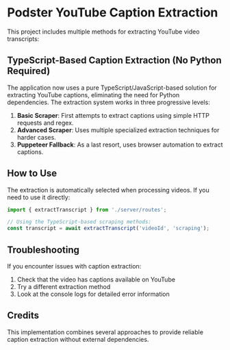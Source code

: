 # Podster YouTube Caption Extraction

This project includes multiple methods for extracting YouTube video transcripts:

## TypeScript-Based Caption Extraction (No Python Required)

The application now uses a pure TypeScript/JavaScript-based solution for extracting YouTube captions, eliminating the need for Python dependencies. The extraction system works in three progressive levels:

1. **Basic Scraper**: First attempts to extract captions using simple HTTP requests and regex.
2. **Advanced Scraper**: Uses multiple specialized extraction techniques for harder cases.
3. **Puppeteer Fallback**: As a last resort, uses browser automation to extract captions.

## How to Use

The extraction is automatically selected when processing videos. If you need to use it directly:

```typescript
import { extractTranscript } from './server/routes';

// Using the TypeScript-based scraping methods:
const transcript = await extractTranscript('videoId', 'scraping');
```

## Troubleshooting

If you encounter issues with caption extraction:

1. Check that the video has captions available on YouTube
2. Try a different extraction method
3. Look at the console logs for detailed error information

## Credits

This implementation combines several approaches to provide reliable caption extraction without external dependencies. 